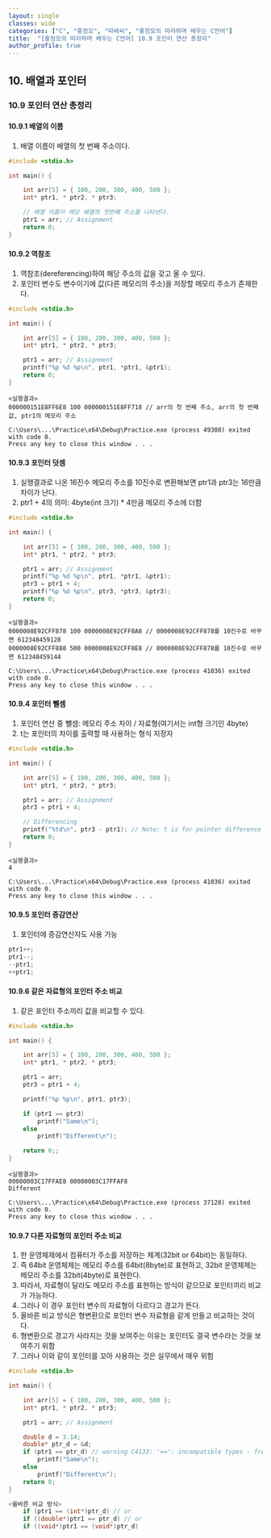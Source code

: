 ```yaml
---
layout: single
classes: wide
categories: ["C", "홍정모", "따배씨", "홍정모의 따라하며 배우는 C언어"]
title:  "[홍정모의 따라하며 배우는 C언어] 10.9 포인터 연산 총정리"
author_profile: true
---
```


## 10. 배열과 포인터

### 10.9 포인터 연산 총정리

#### 10.9.1 배열의 이름

1. 배열 이름이 배열의 첫 번째 주소이다.

```c
#include <stdio.h>

int main() {

	int arr[5] = { 100, 200, 300, 400, 500 };
	int* ptr1, * ptr2, * ptr3;

	// 배열 이름이 해당 배열의 첫번째 주소를 나타낸다.
	ptr1 = arr; // Assignment
	return 0;
}
```

#### 10.9.2 역참조

1. 역참조(dereferencing)하여 해당 주소의 값을 갖고 올 수 있다.
2. 포인터 변수도 변수이기에 값(다른 메모리의 주소)을 저장할 메모리 주소가 존재한다.

```c
#include <stdio.h>

int main() {

	int arr[5] = { 100, 200, 300, 400, 500 };
	int* ptr1, * ptr2, * ptr3;

	ptr1 = arr; // Assignment
	printf("%p %d %p\n", ptr1, *ptr1, &ptr1); 
	return 0;
}
```
```
<실행결과>
000000151E8FF6E8 100 000000151E8FF718 // arr의 첫 번째 주소, arr의 첫 번째 값, ptr1의 메모리 주소

C:\Users\...\Practice\x64\Debug\Practice.exe (process 49308) exited with code 0.
Press any key to close this window . . .
```

#### 10.9.3 포인터 덧셈

1. 실행결과로 나온 16진수 메모리 주소를 10진수로 변환해보면 ptr1과 ptr3는 16만큼 차이가 난다.
2. ptr1 + 4의 의미: 4byte(int 크기) * 4만큼 메모리 주소에 더함

```c
#include <stdio.h>

int main() {

	int arr[5] = { 100, 200, 300, 400, 500 };
	int* ptr1, * ptr2, * ptr3;

	ptr1 = arr; // Assignment
	printf("%p %d %p\n", ptr1, *ptr1, &ptr1); 
	ptr3 = ptr1 + 4;
	printf("%p %d %p\n", ptr3, *ptr3, &ptr3);
	return 0;
}
```
```
<실행결과>
0000008E92CFF878 100 0000008E92CFF8A8 // 0000008E92CFF878를 10진수로 바꾸면 612348459128
0000008E92CFF888 500 0000008E92CFF8E8 // 0000008E92CFF878를 10진수로 바꾸면 612348459144

C:\Users\...\Practice\x64\Debug\Practice.exe (process 41036) exited with code 0.
Press any key to close this window . . .
```
#### 10.9.4 포인터 뺄셈

1. 포인터 연산 중 뺄셈: 메모리 주소 차이 / 자료형(여기서는 int형 크기인 4byte)
2. t는 포인터의 차이를 출력할 때 사용하는 형식 지정자

```c
#include <stdio.h>

int main() {

	int arr[5] = { 100, 200, 300, 400, 500 };
	int* ptr1, * ptr2, * ptr3;

	ptr1 = arr; // Assignment
	ptr3 = ptr1 + 4;

	// Differencing
	printf("%td\n", ptr3 - ptr1); // Note: t is for pointer difference
	return 0;
}
```
```
<실행결과>
4

C:\Users\...\Practice\x64\Debug\Practice.exe (process 41036) exited with code 0.
Press any key to close this window . . .
```

#### 10.9.5 포인터 증감연산

1. 포인터에 증감연산자도 사용 가능

```c
ptr1++;
ptr1--;
--ptr1;
++ptr1;
```

#### 10.9.6 같은 자료형의 포인터 주소 비교

1. 같은 포인터 주소끼리 값을 비교할 수 있다.

```c
#include <stdio.h>

int main() {

	int arr[5] = { 100, 200, 300, 400, 500 };
	int* ptr1, * ptr2, * ptr3;

	ptr1 = arr; 
	ptr3 = ptr1 + 4;

	printf("%p %p\n", ptr1, ptr3);

	if (ptr1 == ptr3)
		printf("Same\n");
	else
		printf("Different\n");

	return 0;;
}
```
```
<실행결과>
00000003C17FFAE8 00000003C17FFAF8
Different

C:\Users\...\Practice\x64\Debug\Practice.exe (process 37128) exited with code 0.
Press any key to close this window . . .
```

#### 10.9.7 다른 자료형의 포인터 주소 비교

1. 한 운영체제에서 컴퓨터가 주소를 저장하는 체계(32bit or 64bit)는 동일하다. 
2. 즉 64bit 운영체제는 메모리 주소를 64bit(8byte)로 표현하고, 32bit 운영체제는 메모리 주소를 32bit(4byte)로 표현한다.
3. 따라서, 자료형이 달라도 메모리 주소를 표현하는 방식이 같으므로 포인터끼리 비교가 가능하다.
4. 그러나 이 경우 포인터 변수의 자료형이 다르다고 경고가 뜬다.
5. 올바른 비교 방식은 형변환으로 포인터 변수 자료형을 같게 만들고 비교하는 것이다.
6. 형변환으로 경고가 사라지는 것을 보여주는 이유는 포인터도 결국 변수라는 것을 보여주기 위함
7. 그러나 이와 같이 포인터를 꼬아 사용하는 것은 실무에서 매우 위험

```c
#include <stdio.h>

int main() {

	int arr[5] = { 100, 200, 300, 400, 500 };
	int* ptr1, * ptr2, * ptr3;

	ptr1 = arr; // Assignment

	double d = 3.14;
	double* ptr_d = &d;
	if (ptr1 == ptr_d) // warning C4133: '==': incompatible types - from 'double *' to 'int *'
		printf("Same\n");
	else
		printf("Different\n");
	return 0;
}
```
```c
<올바른 비교 방식>
    if (ptr1 == (int*)ptr_d) // or
    if ((double*)ptr1 == ptr_d) // or
    if ((void*)ptr1 == (void*)ptr_d)
```
